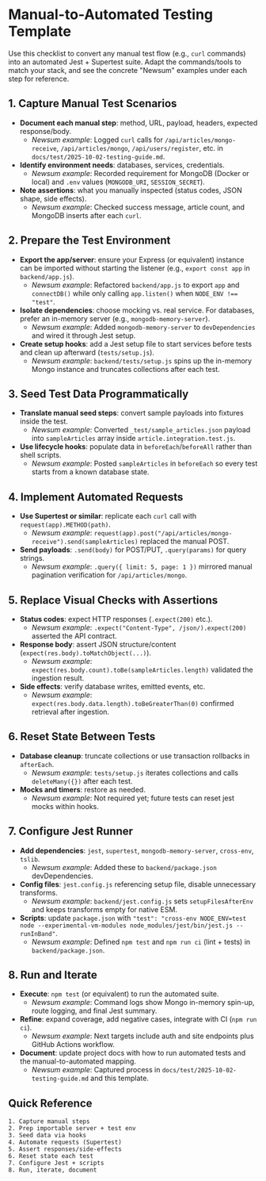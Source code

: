 # Manual-to-Automated Testing Template

Use this checklist to convert any manual test flow (e.g., `curl` commands) into an automated Jest + Supertest suite. Adapt the commands/tools to match your stack, and see the concrete "Newsum" examples under each step for reference.

## 1. Capture Manual Test Scenarios
- **Document each manual step**: method, URL, payload, headers, expected response/body.
  - *Newsum example*: Logged `curl` calls for `/api/articles/mongo-receive`, `/api/articles/mongo`, `/api/users/register`, etc. in `docs/test/2025-10-02-testing-guide.md`.
- **Identify environment needs**: databases, services, credentials.
  - *Newsum example*: Recorded requirement for MongoDB (Docker or local) and `.env` values (`MONGODB_URI`, `SESSION_SECRET`).
- **Note assertions**: what you manually inspected (status codes, JSON shape, side effects).
  - *Newsum example*: Checked success message, article count, and MongoDB inserts after each `curl`.

## 2. Prepare the Test Environment
- **Export the app/server**: ensure your Express (or equivalent) instance can be imported without starting the listener (e.g., `export const app` in `backend/app.js`).
  - *Newsum example*: Refactored `backend/app.js` to export `app` and `connectDB()` while only calling `app.listen()` when `NODE_ENV !== "test"`.
- **Isolate dependencies**: choose mocking vs. real service. For databases, prefer an in-memory server (e.g., `mongodb-memory-server`).
  - *Newsum example*: Added `mongodb-memory-server` to `devDependencies` and wired it through Jest setup.
- **Create setup hooks**: add a Jest setup file to start services before tests and clean up afterward (`tests/setup.js`).
  - *Newsum example*: `backend/tests/setup.js` spins up the in-memory Mongo instance and truncates collections after each test.

## 3. Seed Test Data Programmatically
- **Translate manual seed steps**: convert sample payloads into fixtures inside the test.
  - *Newsum example*: Converted `_test/sample_articles.json` payload into `sampleArticles` array inside `article.integration.test.js`.
- **Use lifecycle hooks**: populate data in `beforeEach`/`beforeAll` rather than shell scripts.
  - *Newsum example*: Posted `sampleArticles` in `beforeEach` so every test starts from a known database state.

## 4. Implement Automated Requests
- **Use Supertest or similar**: replicate each `curl` call with `request(app).METHOD(path)`.
  - *Newsum example*: `request(app).post("/api/articles/mongo-receive").send(sampleArticles)` replaced the manual POST.
- **Send payloads**: `.send(body)` for POST/PUT, `.query(params)` for query strings.
  - *Newsum example*: `.query({ limit: 5, page: 1 })` mirrored manual pagination verification for `/api/articles/mongo`.

## 5. Replace Visual Checks with Assertions
- **Status codes**: expect HTTP responses (`.expect(200)` etc.).
  - *Newsum example*: `.expect("Content-Type", /json/).expect(200)` asserted the API contract.
- **Response body**: assert JSON structure/content (`expect(res.body).toMatchObject(...)`).
  - *Newsum example*: `expect(res.body.count).toBe(sampleArticles.length)` validated the ingestion result.
- **Side effects**: verify database writes, emitted events, etc.
  - *Newsum example*: `expect(res.body.data.length).toBeGreaterThan(0)` confirmed retrieval after ingestion.

## 6. Reset State Between Tests
- **Database cleanup**: truncate collections or use transaction rollbacks in `afterEach`.
  - *Newsum example*: `tests/setup.js` iterates collections and calls `deleteMany({})` after each test.
- **Mocks and timers**: restore as needed.
  - *Newsum example*: Not required yet; future tests can reset jest mocks within hooks.

## 7. Configure Jest Runner
- **Add dependencies**: `jest`, `supertest`, `mongodb-memory-server`, `cross-env`, `tslib`.
  - *Newsum example*: Added these to `backend/package.json` devDependencies.
- **Config files**: `jest.config.js` referencing setup file, disable unnecessary transforms.
  - *Newsum example*: `backend/jest.config.js` sets `setupFilesAfterEnv` and keeps transforms empty for native ESM.
- **Scripts**: update `package.json` with `"test": "cross-env NODE_ENV=test node --experimental-vm-modules node_modules/jest/bin/jest.js --runInBand"`.
  - *Newsum example*: Defined `npm test` and `npm run ci` (lint + tests) in `backend/package.json`.

## 8. Run and Iterate
- **Execute**: `npm test` (or equivalent) to run the automated suite.
  - *Newsum example*: Command logs show Mongo in-memory spin-up, route logging, and final Jest summary.
- **Refine**: expand coverage, add negative cases, integrate with CI (`npm run ci`).
  - *Newsum example*: Next targets include auth and site endpoints plus GitHub Actions workflow.
- **Document**: update project docs with how to run automated tests and the manual-to-automated mapping.
  - *Newsum example*: Captured process in `docs/test/2025-10-02-testing-guide.md` and this template.

## Quick Reference
```text
1. Capture manual steps
2. Prep importable server + test env
3. Seed data via hooks
4. Automate requests (Supertest)
5. Assert responses/side-effects
6. Reset state each test
7. Configure Jest + scripts
8. Run, iterate, document
```
